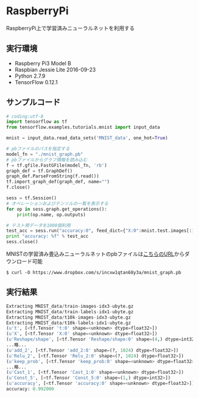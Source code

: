 # RaspberryPi

RaspberryPi上で学習済みニューラルネットを利用する

## 実行環境

* Raspberry Pi3 Model B
* Raspbian Jessie Lite 2016-09-23
* Python 2.7.9
* TensorFlow 0.12.1

## サンプルコード

```python
# coding:utf-8
import tensorflow as tf
from tensorflow.examples.tutorials.mnist import input_data

mnist = input_data.read_data_sets('MNIST_data', one_hot=True)

# pbファイルのパスを指定する
model_fn = "./mnist_graph.pb"
# pbファイルからグラフ情報を読み込む
f = tf.gfile.FastGFile(model_fn, 'rb')
graph_def = tf.GraphDef()
graph_def.ParseFromString(f.read())
tf.import_graph_def(graph_def, name="")
f.close()

sess = tf.Session()
# オペレーションおよびテンソルの一覧を表示する
for op in sess.graph.get_operations():
    print(op.name, op.outputs)

# テスト用データを1000個利用
test_acc = sess.run("accuracy:0", feed_dict={"X:0":mnist.test.images[:1000],"t:0":mnist.test.labels[:1000],"keep_prob:0":1.0})
print "accuracy: %f" % test_acc
sess.close()
```

MNISTの学習済み畳込みニューラルネットのpbファイルは[こちらのURL](https://www.dropbox.com/s/incxw1qtan68y3a/mnist_graph.pb?dl=0)からダウンロード可能

```
$ curl -O https://www.dropbox.com/s/incxw1qtan68y3a/mnist_graph.pb
```

## 実行結果

```python
Extracting MNIST_data/train-images-idx3-ubyte.gz
Extracting MNIST_data/train-labels-idx1-ubyte.gz
Extracting MNIST_data/t10k-images-idx3-ubyte.gz
Extracting MNIST_data/t10k-labels-idx1-ubyte.gz
(u't', [<tf.Tensor 't:0' shape=<unknown> dtype=float32>])
(u'X', [<tf.Tensor 'X:0' shape=<unknown> dtype=float32>])
(u'Reshape/shape', [<tf.Tensor 'Reshape/shape:0' shape=(4,) dtype=int32>])
...略...
(u'add_2', [<tf.Tensor 'add_2:0' shape=(?, 1024) dtype=float32>])
(u'Relu_2', [<tf.Tensor 'Relu_2:0' shape=(?, 1024) dtype=float32>])
(u'keep_prob', [<tf.Tensor 'keep_prob:0' shape=<unknown> dtype=float32>])
...略...
(u'Cast_1', [<tf.Tensor 'Cast_1:0' shape=<unknown> dtype=float32>])
(u'Const_5', [<tf.Tensor 'Const_5:0' shape=(1,) dtype=int32>])
(u'accuracy', [<tf.Tensor 'accuracy:0' shape=<unknown> dtype=float32>])
accuracy: 0.992000
```